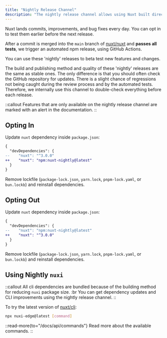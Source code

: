 ```yaml
---
title: "Nightly Release Channel"
description: "The nightly release channel allows using Nuxt built directly from the latest commits to the repository."
---
```


Nuxt lands commits, improvements, and bug fixes every day. You can opt in to test them earlier before the next release.

After a commit is merged into the `main` branch of [nuxt/nuxt](https://github.com/nuxt/nuxt) and **passes all tests**, we trigger an automated npm release, using GitHub Actions.

You can use these 'nightly' releases to beta test new features and changes.

The build and publishing method and quality of these 'nightly' releases are the same as stable ones. The only difference is that you should often check the GitHub repository for updates. There is a slight chance of regressions not being caught during the review process and by the automated tests. Therefore, we internally use this channel to double-check everything before each release.

::callout
Features that are only available on the nightly release channel are marked with an alert in the documentation.
::

## Opting In

Update `nuxt` dependency inside `package.json`:

```diff [package.json]
{
  "devDependencies": {
--    "nuxt": "^3.0.0"
++    "nuxt": "npm:nuxt-nightly@latest"
  }
}
```

Remove lockfile (`package-lock.json`, `yarn.lock`, `pnpm-lock.yaml`, or `bun.lockb`) and reinstall dependencies.

## Opting Out

Update `nuxt` dependency inside `package.json`:

```diff [package.json]
{
  "devDependencies": {
--    "nuxt": "npm:nuxt-nightly@latest"
++    "nuxt": "^3.0.0"
  }
}
```

Remove lockfile (`package-lock.json`, `yarn.lock`, `pnpm-lock.yaml`, or `bun.lockb`) and reinstall dependencies.

## Using Nightly `nuxi`

::callout
All cli dependencies are bundled because of the building method for reducing `nuxi` package size. :br You can get dependency updates and CLI improvements using the nightly release channel.
::

To try the latest version of [nuxt/cli](https://github.com/nuxt/cli):

```bash [Terminal]
npx nuxi-edge@latest [command]
```

::read-more{to="/docs/api/commands"}
Read more about the available commands.
::
